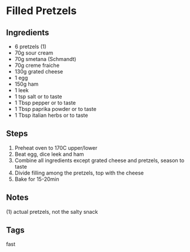 # Filled Pretzels

## Ingredients

* 6 pretzels (1)
* 70g sour cream
* 70g smetana (Schmandt)
* 70g creme fraiche
* 130g grated cheese 
* 1 egg
* 150g ham
* 1 leek
* 1 tsp salt or to taste
* 1 Tbsp pepper or to taste
* 1 Tbsp paprika powder or to taste
* 1 Tbsp italian herbs or to taste

## Steps

1. Preheat oven to 170C upper/lower
2. Beat egg, dice leek and ham
3. Combine all ingredients except grated cheese and pretzels, season to taste
4. Divide filling among the pretzels, top with the cheese 
5. Bake for 15-20min

## Notes

(1) actual pretzels, not the salty snack

## Tags
fast
